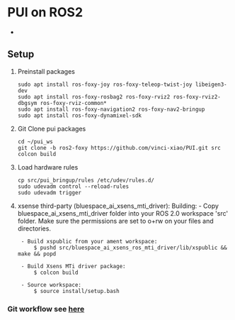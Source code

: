 # PUI on ROS2
-

## Setup
1. Preinstall packages
    ```
    sudo apt install ros-foxy-joy ros-foxy-teleop-twist-joy libeigen3-dev
    sudo apt install ros-foxy-rosbag2 ros-foxy-rviz2 ros-foxy-rviz2-dbgsym ros-foxy-rviz-common*
    sudo apt install ros-foxy-navigation2 ros-foxy-nav2-bringup
    sudo apt install ros-foxy-dynamixel-sdk
    ```
2. Git Clone pui packages
    ```
    cd ~/pui_ws
    git clone -b ros2-foxy https://github.com/vinci-xiao/PUI.git src
    colcon build
    ```
3. Load hardware rules
    ```
    cp src/pui_bringup/rules /etc/udev/rules.d/
    sudo udevadm control --reload-rules
    sudo udevadm trigger
    ```

4. xsense third-party (bluespace_ai_xsens_mti_driver):
    Building:
        - Copy bluespace_ai_xsens_mti_driver folder into your ROS 2.0 workspace 'src' folder.
            Make sure the permissions are set to o+rw on your files and directories.

        - Build xspublic from your ament workspace:
            $ pushd src/bluespace_ai_xsens_ros_mti_driver/lib/xspublic && make && popd

        - Build Xsens MTi driver package:
            $ colcon build

        - Source workspace:
            $ source install/setup.bash

### Git workflow see [here](https://medium.com/i-think-so-i-live/git%E4%B8%8A%E7%9A%84%E4%B8%89%E7%A8%AE%E5%B7%A5%E4%BD%9C%E6%B5%81%E7%A8%8B-10f4f915167e)


